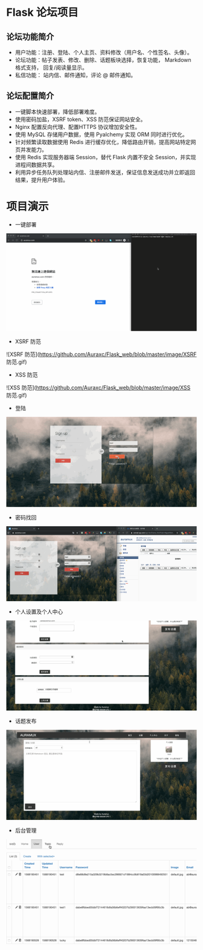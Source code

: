 
# Flask 论坛项目

## 论坛功能简介

- 用户功能：注册、登陆、个人主页、资料修改（用户名、个性签名、头像）。
- 论坛功能：帖子发表、修改、删除、话题板块选择，恢复功能， Markdown 格式支持， 回复/阅读量显示。
- 私信功能： 站内信、邮件通知，评论 @ 邮件通知。

## 论坛配置简介

- 一键脚本快速部署，降低部署难度。
- 使用密码加盐，XSRF token、XSS 防范保证网站安全。
- Nginx 配置反向代理、配置HTTPS 协议增加安全性。
- 使用 MySQL 存储用户数据，使用 Pyalchemy 实现 ORM 同时进行优化。
- 针对频繁读取数据使用 Redis 进行缓存优化，降低路由开销，提高网站特定网页并发能力。
- 使用 Redis 实现服务器端 Session，替代 Flask 内置不安全 Session，并实现进程间数据共享。
- 利用异步任务队列处理站内信、注册邮件发送，保证信息发送成功并立即返回结果，提升用户体验。

# 项目演示

- 一键部署

![一键部署](https://github.com/Auraxc/Flask_web/blob/master/image/一键部署.gif)

- XSRF 防范

![XSRF 防范](https://github.com/Auraxc/Flask_web/blob/master/image/XSRF 防范.gif)

- XSS 防范

![XSS 防范](https://github.com/Auraxc/Flask_web/blob/master/image/XSS 防范.gif)

- 登陆

![登陆](https://github.com/Auraxc/Flask_web/blob/master/image/登陆.gif)

- 密码找回

![密码找回](https://github.com/Auraxc/Flask_web/blob/master/image/密码找回.gif)

- 个人设置及个人中心

![个人设置及个人中心](https://github.com/Auraxc/Flask_web/blob/master/image/个人设置及个人中心.gif)

- 话题发布

![话题发布](https://github.com/Auraxc/Flask_web/blob/master/image/话题发布.gif)

- 后台管理

![后台管理](https://github.com/Auraxc/Flask_web/blob/master/image/后台管理.gif)
